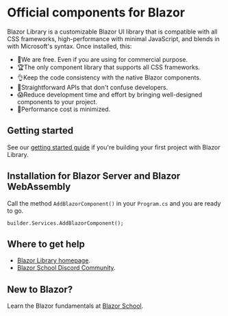 # Official components for Blazor
Blazor Library is a customizable Blazor UI library that is compatible with all CSS frameworks, high-performance with minimal JavaScript, and blends in with Microsoft's syntax. Once installed, this:

* 🎁We are free. Even if you are using for commercial purpose.
* 🏆The only component library that supports all CSS frameworks.
* 👌Keep the code consistency with the native Blazor components.
* 💪Straightforward APIs that don't confuse developers.
* 😱Reduce development time and effort by bringing well-designed components to your project.
* 🚀Performance cost is minimized.

## Getting started
See our [getting started guide](https://blazorlibrary.com/guides/) if you're building your first project with Blazor Library.

## Installation for Blazor Server and Blazor WebAssembly
Call the method `AddBlazorComponent()` in your `Program.cs` and you are ready to go.

`builder.Services.AddBlazorComponent();`

## Where to get help
* [Blazor Library homepage](https://blazorlibrary.com).
* [Blazor School Discord Community](https://discord.com/invite/HsTu2Emqsd).

## New to Blazor?
Learn the Blazor fundamentals at [Blazor School](https://blazorschool.com).
